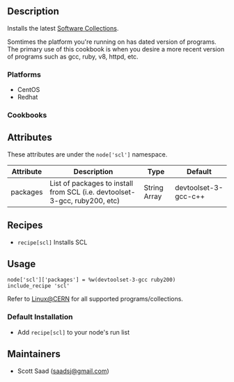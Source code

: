 ## Description

Installs the latest [Software Collections](http://linux.web.cern.ch/linux/scl/).

Somtimes the platform you're running on has dated version of programs.
The primary use of this cookbook is when you desire a more recent
version of programs such as gcc, ruby, v8, httpd, etc. 

### Platforms

* CentOS
* Redhat

### Cookbooks

## Attributes
These attributes are under the `node['scl']` namespace.

Attribute | Description | Type | Default
----------|-------------|------|--------
packages | List of packages to install from SCL (i.e. devtoolset-3-gcc, ruby200, etc)| String Array | devtoolset-3-gcc-c++

## Recipes

* `recipe[scl]` Installs SCL

## Usage

    node['scl']['packages'] = %w(devtoolset-3-gcc ruby200)
    include_recipe 'scl'

Refer to [Linux@CERN](http://linux.web.cern.ch/linux/scl/) for
all supported programs/collections.

### Default Installation

* Add `recipe[scl]` to your node's run list

## Maintainers

* Scott Saad (<saadsj@gmail.com>)
